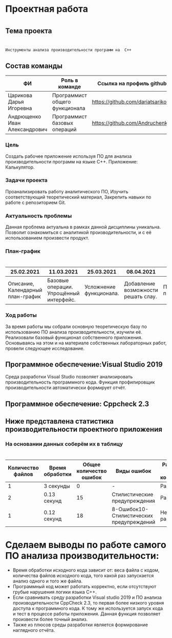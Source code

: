 # Проектная работа
#
## Тема проекта
#
```sh
Инструменты анализа производительности программ на  C++
```
 ## Состав команды
| ФИ | Роль в команде | Ссылка на профиль github |
| ------ | ------ | ------ |
| Царикова Дарья Игоревна| Программист общего функционала | https://github.com/dariatsarikova |
| Андрющенко Иван Александрович| Программист базовых операций | https://github.com/Andruchenko |

### Цель
Создать рабочее приложение используя ПО для анализа производительности программ на языке С++.  Приложение: Калькулятор.
### Задачи проекта
 Проанализировать работу аналитического ПО, Изучить соответствующий теоретический материал, Закрепить навыки по работе с репозиторием Git.
 ### Актуальность проблемы
 Данная проблема актуальна в рамках данной дисциплины  уникальна. Позволит ознакомиться с аналитикой производительности, и с её использованием произвести продукт.
 
### План-график
#
|25.02.2021|11.03.2021|25.03.2021|08.04.2021|22.04.2021|06.05.2021|20.05.2021|31.05.2021|
| ------ | ------ | ------ |  ------ |  ------ |  ------ |  ------ |  ------ |
|Описание, Календарный план-график|Базовые операции. Упрощённый интерфейс.|Усложнение функционала.|Добавление возможности решать слау.|Проведение анализа производительности.|Проведение тестов функцилонала.|Формирование отчёта, подготовка презентации.|Защита работы.|
### Ход работы
За время работы мы собрали основную теоретическую базу по использованию ПО анализа производительности, изучили её. Реализовали базовый функционал собственного приложения. Основываясь на этом и на материале собственных лабораторных работ, провели следующее исследование.
## Программное обеспечение:Visual Studio 2019
Среда разработки Visual Studio позволяет анализировать производительность программного кода. Функция профилировщик производительности автоматически формирует отчёт. 

## Программное обеспечение: Cppcheck 2.3
## Ниже представлена статистика производительности проектного приложения
### На основании данных соберём их в таблицу
#
|Количество файлов|Время обработки|Общее количество ошибок|Виды ошибок|Работает ли корректно|
| ------ | ------ | ------ |  ------ |  ------ |
|1|3 секунды|0|-|Работает|
|2|	0.13 секунд|	15|	Стилистические предупреждения|	Работает|
|1|	0.12 секунд|	18|	8-Ошибок10-Стилистических предупреждений|	Не работает|
# Сделаем выводы по работе самого ПО анализа производительности:
+	Время обработки исходного кода зависит от: веса файла с кодом, количества файлов исходного кода, того какой раз запускается анализ одного и того же файла.
+	Программный код может работать корректно, если отсутствуют грубые нарушения логики языка C++.
+	Если сравнивать среду разработки Visual studio 2019 и ПО анализа производительности CppCheck 2.3, то первая более  низкого уровня доступа к программного кода. К тому же используется запуск кода и тест в процессе работы приложения. Данная функция позволяет произвести более точный анализ.
+ Также из плюсов среды разработки является формирование наглядного отчёта.
